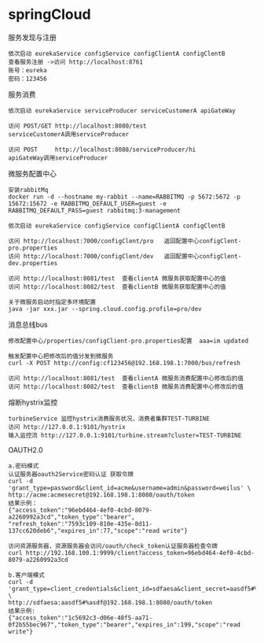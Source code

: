 # springCloud
服务发现与注册

    依次启动 eurekaService configService configClientA configClentB
    查看服务注册 ->访问 http://localhost:8761
    账号：eureka
    密码：123456
服务消费

	依次启动 eurekaService serviceProducer serviceCustomerA apiGateWay

	访问 POST/GET http://localhost:8080/test
	serviceCustomerA调用serviceProducer

	访问 POST     http://localhost:8088/serviceProducer/hi
	apiGateWay调用serviceProducer

微服务配置中心

    安装rabbitMq
    docker run -d --hostname my-rabbit --name=RABBITMQ -p 5672:5672 -p 15672:15672 -e RABBITMQ_DEFAULT_USER=guest -e RABBITMQ_DEFAULT_PASS=guest rabbitmq:3-management

	依次启动 eurekaService configService configClientA configClentB

    访问 http://localhost:7000/configClent/pro   返回配置中心configClent-pro.properties
    访问 http://localhost:7000/configClent/dev   返回配置中心configClent-dev.properties

    访问 http://localhost:8081/test  查看clientA 微服务获取配置中心的值
    访问 http://localhost:8082/test  查看clientB 微服务获取配置中心的值

    关于微服务启动时指定多环境配置
    java -jar xxx.jar --spring.cloud.config.profile=pro/dev

消息总线bus

    修改配置中心/properties/configClient-pro.properties配置  aaa=im updated

    触发配置中心把修改后的值分发到微服务
    curl -X POST http://config:cf123456@192.168.198.1:7000/bus/refresh

    访问 http://localhost:8081/test  查看clientA 微服务消费配置中心修改后的值
    访问 http://localhost:8082/test  查看clientB 微服务消费配置中心修改后的值

熔断hystrix监控

    turbineService 监控hystrix消费服务状况，消费者集群TEST-TURBINE
    访问 http://127.0.0.1:9101/hystrix
    输入监控流 http://127.0.0.1:9101/turbine.stream?cluster=TEST-TURBINE

OAUTH2.0

    a.密码模式
    认证服务器oauth2Service密码认证 获取令牌
    curl -d 'grant_type=password&client_id=acme&username=admin&password=weilus' \
    http://acme:acmesecret@192.168.198.1:8080/oauth/token
    结果示例：
    {"access_token":"96ebd464-4ef0-4cbd-8079-a2260992a3cd","token_type":"bearer",
    "refresh_token":"7593c109-810e-435e-8d11-137cc620deb6","expires_in":77,"scope":"read write"}

    访问资源服务器，资源服务器会访问/oauth/check_token认证服务器检查令牌
    curl http://192.168.100.1:9999/client?access_token=96ebd464-4ef0-4cbd-8079-a2260992a3cd

    b.客户端模式
    curl -d 'grant_type=client_credentials&client_id=sdfaesa&client_secret=aasdf5#%asdf' \
    http://sdfaesa:aasdf5#%asdf@192.168.198.1:8080/oauth/token
    结果示例:
    {"access_token":"1c5692c3-d06e-48f5-aa71-0f2b55bec967","token_type":"bearer","expires_in":199,"scope":"read write"}